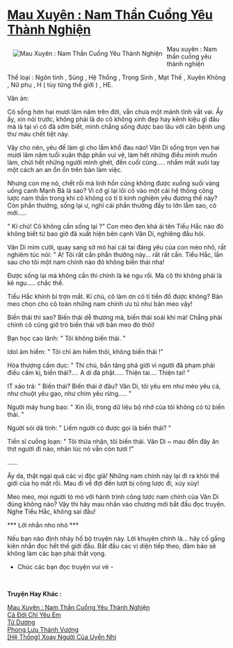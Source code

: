 <a href="https://utruyen.com/truyen/mau-xuyen-nam-than-cuong-yeu-thanh-nghien/19509/" title="Mau Xuyên : Nam Thần Cuồng Yêu Thành Nghiện"><h1>Mau Xuyên : Nam Thần Cuồng Yêu Thành Nghiện</h1></a><div style="display:table"><img align="right" style="float: left; padding: 10px;" src="https://utruyen.com/images/story/200x260/mau-xuyen-nam-than-cuong-yeu-thanh-nghien.jpg" alt="Mau Xuyên : Nam Thần Cuồng Yêu Thành Nghiện">Mau xuyên : Nam thần cuồng yêu thành nghiện 

Thể loại : Ngôn tình , Sủng , Hệ Thống , Trọng Sinh , Mạt Thế , Xuyên Không , Nữ phụ , H ( tùy từng thế giới ) , HE.

Văn án:

Cô sống hơn hai mươi lăm năm trên đời, vẫn chưa một mảnh tình vắt vai. Ấy ấy, xin nói trước, không phải là do cô không xinh đẹp hay kênh kiệu gì đâu mà là tại vì cô đã sớm biết, mình chẳng sống được bao lâu với căn bệnh ung thư máu chết tiệt này. 

Vậy cho nên, yêu để làm gì cho lắm khổ đau nào! Vân Di sống trọn vẹn hai mươi lăm năm tuổi xuân thập phần vui vẻ, làm hết những điều mình muốn làm, chửi hết những người mình ghét, đến cuối cùng..... nhắm mắt xuôi tay một cách an an ổn ổn trên bàn làm việc. 

Nhưng con mẹ nó, chết rồi mà linh hồn cũng không được xuống suối vàng uống canh Mạnh Bà là sao? Vì cớ gì lại lôi cô vào một cái hệ thống công lược nam thần trong khi cô không có tí ti kinh nghiệm yêu đương thế này? Còn phần thưởng, sống lại ư, nghĩ cái phần thưởng đấy to lớn lắm sao, cô mới.....

" Kí chủ! Cô không cần sống lại ?" Con mèo đen khả ái tên Tiểu Hắc nào đó không biết từ bao giờ đã xuất hiện bên cạnh Vân Di, nghiêng đầu hỏi. 

Vân Di mỉm cười, quay sang sờ mó hai cái tai đáng yêu của con mèo nhỏ, rất nghiêm túc nói: " A! Tôi rất cần phần thưởng này... rất rất cần. Tiểu Hắc, lần sau cho tôi một nam chính nào đó không biến thái nha!

Được sống lại mà không cần thì chính là kẻ ngu rồi. Mà cô thì không phải là kẻ ngu..... chắc thế. 

Tiểu Hắc khinh bỉ trợn mắt. Kí chủ, cô làm ơn có tí tiền đồ được không? Bản meo chọn cho cô toàn những nam chính ưu tú như bản meo vậy! 

Biến thái thì sao? Biến thái dễ thương mà, biến thái soái khí mà! Chẳng phải chính cô cũng giở trò biến thái với bản meo đó thôi! 

Bạn học cao lãnh: " Tôi không biến thái. " 

Idol âm hiểm: " Tôi chỉ âm hiểm thôi, không biến thái !" 

Hòa thượng cấm dục: " Thí chủ, bần tăng phá giới vì người đã phạm phải điều cấm kị, biến thái?.... A di đà phật..... Thiện tai.... Thiện tai! " 

IT xảo trá: " Biến thái? Biến thái ở đâu? Vân Di, tôi yêu em như mèo yêu cá, như chuột yêu gạo, như chim yêu rừng..... " 

Người máy hung bạo: " Xin lỗi, trong dữ liệu bộ nhớ của tôi không có từ biến thái. " 

Người sói dã tính: " Liếm người có được gọi là biến thái? " 

Tiến sĩ cuồng loạn: " Tôi thừa nhận, tôi biến thái. Vân Di ~ mau đến đây ăn thịt người đi nào, nhân lúc nó vẫn còn tươi !" 

......

Ây da, thật ngại quá các vị độc giả! Những nam chính này lại đi ra khỏi thế giới của họ mất rồi. Mau đi về đợi đến lượt bị công lược đi, xùy xùy! 

Meo meo, mọi người tò mò với hành trình công lược nam chính của Vân Di đúng không nào? Vậy thì hãy mau nhấn vào chương mới bắt đầu đọc truyện. Nghe Tiểu Hắc, không sai đâu!

*** Lời nhắn nho nhỏ ***

Nếu bạn nào định nhảy hố bộ truyện này. Lời khuyên chính là... hãy cố gắng kiên nhẫn đọc hết thế giới đầu. Bắt đầu các vị diện tiếp theo, đảm bảo sẽ không làm các bạn phải thất vọng.

- Chúc các bạn đọc truyện vui vẻ -</div><p><br><b>Truyện Hay Khác :</b></p><a href="https://utruyen.com/truyen/mau-xuyen-nam-than-cuong-yeu-thanh-nghien/19509/" alt="Mau Xuyên : Nam Thần Cuồng Yêu Thành Nghiện">Mau Xuyên : Nam Thần Cuồng Yêu Thành Nghiện</a><br/><a href="https://utruyen.com/truyen/ca-doi-chi-yeu-em/19170/" alt="Cả Đời Chỉ Yêu Em">Cả Đời Chỉ Yêu Em</a><br/><a href="https://github.com/quanluxury/ngontinh_top100/tree/master/truyenhay/17544" alt="Tử Dương">Tử Dương</a><br/><a href="https://github.com/quanluxury/ngontinh_top100/tree/master/truyenhay/17610" alt="Phong Lưu Thánh Vương">Phong Lưu Thánh Vương</a><br/><a href="https://maps.google.com.vn/url?q=https%3A%2F%2Futruyen.com%2Ftruyen%2Fhe-thong-xoay-nguoi-cua-uyen-nhi%2F19525%2F" alt="[Hệ Thống] Xoay Người Của Uyển Nhi">[Hệ Thống] Xoay Người Của Uyển Nhi</a><br/>
